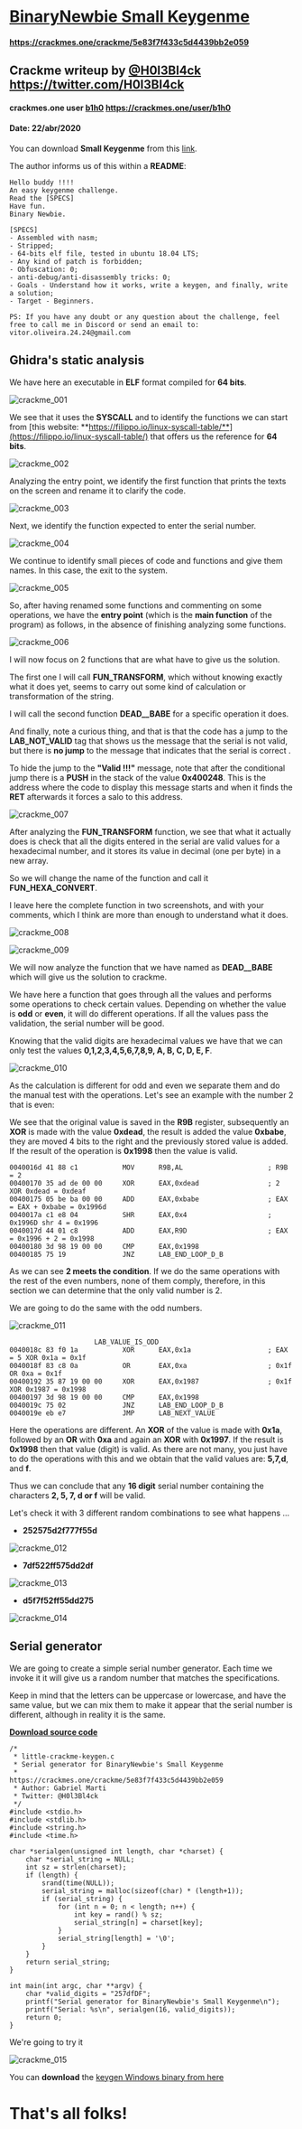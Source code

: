 # [BinaryNewbie Small Keygenme](https://crackmes.one/crackme/5e83f7f433c5d4439bb2e059)
#### https://crackmes.one/crackme/5e83f7f433c5d4439bb2e059

## Crackme writeup by [@H0l3Bl4ck](https://twitter.com/H0l3Bl4ck) https://twitter.com/H0l3Bl4ck
#### crackmes.one user [b1h0](https://crackmes.one/user/b1h0) https://crackmes.one/user/b1h0
#### Date: 22/abr/2020 

You can download **Small Keygenme** from this [link](little-crackme). 

The author informs us of this within a **README**:

	Hello buddy !!!!
	An easy keygenme challenge.
	Read the [SPECS]
	Have fun.
	Binary Newbie.

	[SPECS]
	- Assembled with nasm;
	- Stripped;
	- 64-bits elf file, tested in ubuntu 18.04 LTS;
	- Any kind of patch is forbidden;
	- Obfuscation: 0;
	- anti-debug/anti-disassembly tricks: 0;
	- Goals - Understand how it works, write a keygen, and finally, write a solution;
	- Target - Beginners.

	PS: If you have any doubt or any question about the challenge, feel free to call me in Discord or send an email to: vitor.oliveira.24.24@gmail.com

 
## Ghidra's static analysis 

We have here an executable in **ELF** format compiled for **64 bits**.

![crackme_001](img/img-001.png "Check for 0x10 digits (16 decimal)") 

We see that it uses the **SYSCALL** and to identify the functions we can start from [this website: **https://filippo.io/linux-syscall-table/**](https://filippo.io/linux-syscall-table/) that offers us the reference for **64 bits**.

![crackme_002](img/img-002.png "sys_write") 

Analyzing the entry point, we identify the first function that prints the texts on the screen and rename it to clarify the code.

![crackme_003](img/img-003.png "print string") 

Next, we identify the function expected to enter the serial number.

![crackme_004](img/img-004.png "get serial") 

We continue to identify small pieces of code and functions and give them names. In this case, the exit to the system.

![crackme_005](img/img-005.png "sys_exit") 

So, after having renamed some functions and commenting on some operations, we have the **entry point** (which is the **main function** of the program) as follows, in the absence of finishing analyzing some functions.

![crackme_006](img/img-006.png "entry") 

I will now focus on 2 functions that are what have to give us the solution.

The first one I will call **FUN_TRANSFORM**, which without knowing exactly what it does yet, seems to carry out some kind of calculation or transformation of the string.

I will call the second function **__DEAD__BABE__** for a specific operation it does.

And finally, note a curious thing, and that is that the code has a jump to the **LAB_NOT_VALID** tag that shows us the message that the serial is not valid, but there is **no jump** to the message that indicates that the serial is correct . 

To hide the jump to the **"Valid !!!"** message, note that after the conditional jump there is a **PUSH** in the stack of the value **0x400248**. This is the address where the code to display this message starts and when it finds the **RET** afterwards it forces a salo to this address.

![crackme_007](img/img-007.png "LAB_NOT_VALID") 

After analyzing the **FUN_TRANSFORM** function, we see that what it actually does is check that all the digits entered in the serial are valid values for a hexadecimal number, and it stores its value in decimal (one per byte) in a new array.

So we will change the name of the function and call it **FUN_HEXA_CONVERT**.

I leave here the complete function in two screenshots, and with your comments, which I think are more than enough to understand what it does.

![crackme_008](img/img-008.png "FUN_HEXA_CONVERT 1")

![crackme_009](img/img-009.png "FUN_HEXA_CONVERT 2")

We will now analyze the function that we have named as **__DEAD__BABE__** which will give us the solution to crackme.

We have here a function that goes through all the values and performs some operations to check certain values. Depending on whether the value is **odd** or **even**, it will do different operations. If all the values pass the validation, the serial number will be good.

Knowing that the valid digits are hexadecimal values we have that we can only test the values **0,1,2,3,4,5,6,7,8,9, A, B, C, D, E, F**.

![crackme_010](img/img-010.png "DEAD_BABE 1")

As the calculation is different for odd and even we separate them and do the manual test with the operations. Let's see an example with the number 2 that is even:

We see that the original value is saved in the **R9B** register, subsequently an **XOR** is made with the value **0xdead**, the result is added the value **0xbabe**, they are moved 4 bits to the right and the previously stored value is added. If the result of the operation is **0x1998** then the value is valid.

    0040016d 41 88 c1           MOV      R9B,AL                     ; R9B = 2
    00400170 35 ad de 00 00     XOR      EAX,0xdead                 ; 2 XOR 0xdead = 0xdeaf
    00400175 05 be ba 00 00     ADD      EAX,0xbabe                 ; EAX = EAX + 0xbabe = 0x1996d				
    0040017a c1 e8 04           SHR      EAX,0x4                    ; 0x1996D shr 4 = 0x1996
    0040017d 44 01 c8           ADD      EAX,R9D                    ; EAX = 0x1996 + 2 = 0x1998
    00400180 3d 98 19 00 00     CMP      EAX,0x1998
    00400185 75 19              JNZ      LAB_END_LOOP_D_B

As we can see **2 meets the condition**. If we do the same operations with the rest of the even numbers, none of them comply, therefore, in this section we can determine that the only valid number is 2.

We are going to do the same with the odd numbers.

![crackme_011](img/img-011.png "DEAD_BABE 2")

                         LAB_VALUE_IS_ODD                            
    0040018c 83 f0 1a           XOR      EAX,0x1a                   ; EAX = 5 XOR 0x1a = 0x1f
    0040018f 83 c8 0a           OR       EAX,0xa                    ; 0x1f OR 0xa = 0x1f
    00400192 35 87 19 00 00     XOR      EAX,0x1987                 ; 0x1f XOR 0x1987 = 0x1998
    00400197 3d 98 19 00 00     CMP      EAX,0x1998
    0040019c 75 02              JNZ      LAB_END_LOOP_D_B
    0040019e eb e7              JMP      LAB_NEXT_VALUE


Here the operations are different. An **XOR** of the value is made with **0x1a**, followed by an **OR** with **0xa** and again an **XOR** with **0x1997**. If the result is **0x1998** then that value (digit) is valid. As there are not many, you just have to do the operations with this and we obtain that the valid values are: **5,7,d**, and **f**.

Thus we can conclude that any **16 digit** serial number containing the characters **2, 5, 7, d or f** will be valid.

Let's check it with 3 different random combinations to see what happens ...

- **252575d2f777f55d**

![crackme_012](img/img-012.png "252575d2f777f55d")

- **7df522ff575dd2df**

![crackme_013](img/img-013.png "7df522ff575dd2df")

- **d5f7f52ff55dd275**

![crackme_014](img/img-014.png "d5f7f52ff55dd275")


## Serial generator  

We are going to create a simple serial number generator. Each time we invoke it it will give us a random number that matches the specifications.

Keep in mind that the letters can be uppercase or lowercase, and have the same value, but we can mix them to make it appear that the serial number is different, although in reality it is the same.

[**Download source code**](keygen/little-crackme-keygen.c)

	/*
	 * little-crackme-keygen.c
	 * Serial generator for BinaryNewbie's Small Keygenme
	 *                      https://crackmes.one/crackme/5e83f7f433c5d4439bb2e059
	 * Author: Gabriel Marti
	 * Twitter: @H0l3Bl4ck
	 */
	#include <stdio.h>
	#include <stdlib.h>
	#include <string.h>
	#include <time.h>

	char *serialgen(unsigned int length, char *charset) {    
		char *serial_string = NULL;
		int sz = strlen(charset);
		if (length) {
			srand(time(NULL));  
			serial_string = malloc(sizeof(char) * (length+1));
			if (serial_string) {            
				for (int n = 0; n < length; n++) {            
					int key = rand() % sz;
					serial_string[n] = charset[key];
				}
				serial_string[length] = '\0';
			}
		}
		return serial_string;
	}

	int main(int argc, char **argv) {
		char *valid_digits = "257dfDF";      
		printf("Serial generator for BinaryNewbie's Small Keygenme\n");
		printf("Serial: %s\n", serialgen(16, valid_digits));
		return 0;
	}


We're going to try it

![crackme_015](img/img-015.png "keygen test")

You can **download** the [keygen Windows binary from here](keygen/Little-crackme-keygen.exe)


# That's all folks!

